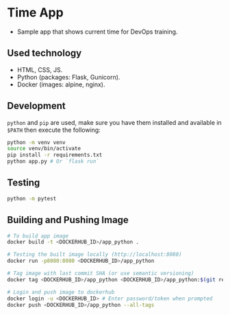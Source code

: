 # Time App

- Sample app that shows current time for DevOps training.

## Used technology

- HTML, CSS, JS.
- Python (packages: Flask, Gunicorn).
- Docker (images: alpine, nginx).

## Development

`python` and `pip` are used, make sure you have them installed and available in `$PATH` then execute the following:

```bash
python -m venv venv
source venv/bin/activate
pip install -r requirements.txt
python app.py # Or `flask run`
```

## Testing

```bash
python -m pytest
```

## Building and Pushing Image

```bash
# To build app image
docker build -t <DOCKERHUB_ID>/app_python .

# Testing the built image locally (http://localhost:8080)
docker run -p8080:8080 <DOCKERHUB_ID>/app_python

# Tag image with last commit SHA (or use semantic versioning)
docker tag <DOCKERHUB_ID>/app_python <DOCKERHUB_ID>/app_python:$(git rev-parse --short HEAD)

# Login and push image to dockerhub
docker login -u <DOCKERHUB_ID> # Enter password/token when prompted
docker push <DOCKERHUB_ID>/app_python --all-tags
```

